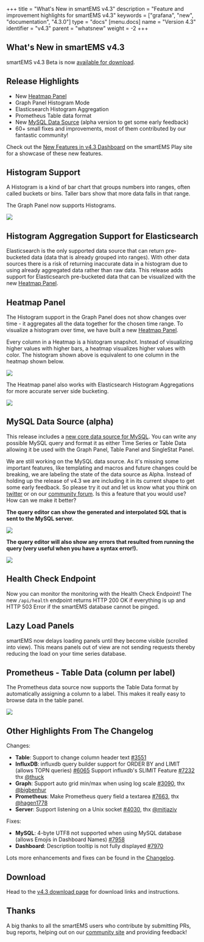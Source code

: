 +++
title = "What's New in smartEMS v4.3"
description = "Feature and improvement highlights for smartEMS v4.3"
keywords = ["grafana", "new", "documentation", "4.3.0"]
type = "docs"
[menu.docs]
name = "Version 4.3"
identifier = "v4.3"
parent = "whatsnew"
weight = -2
+++

## What's New in smartEMS v4.3

smartEMS v4.3 Beta is now [available for download](https://grafana.com/grafana/download/4.3.0-beta1).

## Release Highlights

- New [Heatmap Panel](http://docs.grafana.org/features/panels/heatmap/)
- Graph Panel Histogram Mode
- Elasticsearch Histogram Aggregation
- Prometheus Table data format
- New [MySQL Data Source](http://docs.grafana.org/features/datasources/mysql/) (alpha version to get some early feedback)
- 60+ small fixes and improvements, most of them contributed by our fantastic community!

Check out the [New Features in v4.3 Dashboard](http://play.grafana.org/dashboard/db/new-features-in-v4-3?orgId=1) on the smartEMS Play site for a showcase of these new features.

## Histogram Support

A Histogram is a kind of bar chart that groups numbers into ranges, often called buckets or bins. Taller bars show that more data falls in that range.

The Graph Panel now supports Histograms.

![](/img/docs/v43/heatmap_histogram.png)

## Histogram Aggregation Support for Elasticsearch

Elasticsearch is the only supported data source that can return pre-bucketed data (data that is already grouped into ranges). With other data sources there is a risk of returning inaccurate data in a histogram due to using already aggregated data rather than raw data. This release adds support for Elasticsearch pre-bucketed data that can be visualized with the new [Heatmap Panel](http://docs.grafana.org/features/panels/heatmap/).

## Heatmap Panel

The Histogram support in the Graph Panel does not show changes over time - it aggregates all the data together for the chosen time range. To visualize a histogram over time, we have built a new [Heatmap Panel](http://docs.grafana.org/features/panels/heatmap/).

Every column in a Heatmap is a histogram snapshot. Instead of visualizing higher values with higher bars, a heatmap visualizes higher values with color. The histogram shown above is equivalent to one column in the heatmap shown below.

![](/img/docs/v43/heatmap_histogram_over_time.png)

The Heatmap panel also works with Elasticsearch Histogram Aggregations for more accurate server side bucketing.

![](/assets/img/blog/v4/elastic_heatmap.jpg)

## MySQL Data Source (alpha)

This release includes a [new core data source for MySQL](http://docs.grafana.org/features/datasources/mysql/). You can write any possible MySQL query and format it as either Time Series or Table Data allowing it be used with the Graph Panel, Table Panel and SingleStat Panel.

We are still working on the MySQL data source. As it's missing some important features, like templating and macros and future changes could be breaking, we are
labeling the state of the data source as Alpha. Instead of holding up the release of v4.3 we are including it in its current shape to get some early feedback.  So please try it out and let us know what you think on [twitter](https://twitter.com/intent/tweet?text=.%40grafana&source=4_3_beta_blog&related=blog) or on our [community forum](https://community.grafana.com/c/releases). Is this a feature that you would use? How can we make it better?

**The query editor can show the generated and interpolated SQL that is sent to the MySQL server.**

![](/img/docs/v43/mysql_table_query.png)

**The query editor will also show any errors that resulted from running the query (very useful when you have a syntax error!).**

![](/img/docs/v43/mysql_query_error.png)

## Health Check Endpoint

Now you can monitor the monitoring with the Health Check Endpoint! The new `/api/health` endpoint returns HTTP 200 OK if everything is up and HTTP 503 Error if the smartEMS database cannot be pinged.

## Lazy Load Panels

smartEMS now delays loading panels until they become visible (scrolled into view). This means panels out of view are not sending requests thereby reducing the load on your time series database.

## Prometheus - Table Data (column per label)

The Prometheus data source now supports the Table Data format by automatically assigning a column to a label. This makes it really easy to browse data in the table panel.

![](/img/docs/v43/prom_table_cols_as_labels.png)

## Other Highlights From The Changelog

Changes:

- **Table**: Support to change column header text [#3551](https://github.com/smartems/smartems/issues/3551)
- **InfluxDB**: influxdb query builder support for ORDER BY and LIMIT (allows TOPN queries) [#6065](https://github.com/smartems/smartems/issues/6065) Support influxdb's SLIMIT Feature [#7232](https://github.com/smartems/smartems/issues/7232) thx [@thuck](https://github.com/thuck)
- **Graph**: Support auto grid min/max when using log scale [#3090](https://github.com/smartems/smartems/issues/3090), thx [@bigbenhur](https://github.com/bigbenhur)
- **Prometheus**: Make Prometheus query field a textarea [#7663](https://github.com/smartems/smartems/issues/7663), thx [@hagen1778](https://github.com/hagen1778)
- **Server**: Support listening on a Unix socket [#4030](https://github.com/smartems/smartems/issues/4030), thx [@mitjaziv](https://github.com/mitjaziv)

Fixes:

- **MySQL**: 4-byte UTF8 not supported when using MySQL database (allows Emojis in Dashboard Names) [#7958](https://github.com/smartems/smartems/issues/7958)
- **Dashboard**: Description tooltip is not fully displayed [#7970](https://github.com/smartems/smartems/issues/7970)

Lots more enhancements and fixes can be found in the [Changelog](https://github.com/smartems/smartems/blob/master/CHANGELOG.md).

## Download

Head to the [v4.3 download page](https://grafana.com/grafana/download) for download links and instructions.

## Thanks

A big thanks to all the smartEMS users who contribute by submitting PRs, bug reports, helping out on our [community site](https://community.grafana.com/) and providing feedback!


